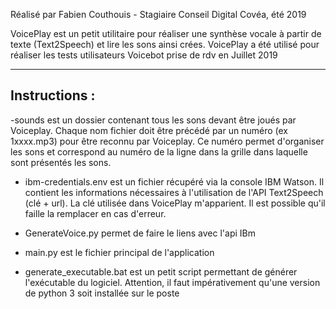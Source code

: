 Réalisé par Fabien Couthouis - Stagiaire Conseil Digital Covéa, été 2019

VoicePlay est un petit utilitaire pour réaliser une synthèse vocale à partir de texte (Text2Speech) et lire
les sons ainsi crées. VoicePlay a été utilisé pour réaliser les tests utilisateurs Voicebot prise de rdv en Juillet 2019
__________________________________________________________________________

## Instructions : ##

-sounds est un dossier contenant tous les sons devant être joués par Voiceplay. Chaque nom fichier doit être précédé
par un numéro (ex 1xxxx.mp3) pour être reconnu par Voiceplay. Ce numéro permet d'organiser les sons et correspond au numéro
de la ligne dans la grille dans laquelle sont présentés les sons.

* ibm-credentials.env est un fichier récupéré via la console IBM Watson. Il contient les informations nécessaires à
l'utilisation de l'API Text2Speech (clé + url). La clé utilisée dans VoicePlay m'apparient. Il est possible qu'il faille
la remplacer en cas d'erreur.

* GenerateVoice.py permet de faire le liens avec l'api IBm

* main.py est le fichier principal de l'application

* generate_executable.bat est un petit script permettant de générer l'exécutable du logiciel. Attention, il faut impérativement
qu'une version de python 3 soit installée sur le poste


